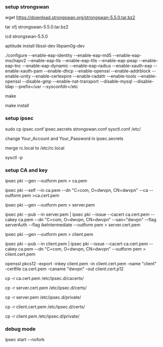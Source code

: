 ### setup strongswan
wget https://download.strongswan.org/strongswan-5.5.0.tar.bz2

tar xfj strongswan-5.5.0.tar.bz2

icd strongswan-5.5.0

aptitude install libssl-dev libpam0g-dev

./configure --enable-eap-identity --enable-eap-md5 --enable-eap-mschapv2 --enable-eap-tls --enable-eap-ttls --enable-eap-peap --enable-eap-tnc --enable-eap-dynamic --enable-eap-radius --enable-xauth-eap --enable-xauth-pam --enable-dhcp --enable-openssl --enable-addrblock --enable-unity --enable-certexpire --enable-radattr --enable-tools --enable-openssl --disable-gmp --enable-nat-transport --disable-mysql --disable-ldap --prefix=/usr --sysconfdir=/etc

make

make install

### setup ipsec
sudo cp ipsec.conf ipsec.secrets strongswan.conf sysctl.conf /etc/

change Your_Account and Your_Password in ipsec.secrets

merge rc.local to /etc/rc.local

sysctl -p

### setup CA and key
ipsec pki --gen --outform pem > ca.pem

ipsec pki --self --in ca.pem --dn "C=com, O=dwvpn, CN=dwvpn" --ca --outform pem >ca.cert.pem

ipsec pki --gen --outform pem > server.pem

ipsec pki --pub --in server.pem | ipsec pki --issue --cacert ca.cert.pem --cakey ca.pem --dn "C=com, O=dwvpn, CN=dwvpn" --san="dwvpn" --flag serverAuth --flag ikeIntermediate --outform pem > server.cert.pem

ipsec pki --gen --outform pem > client.pem

ipsec pki --pub --in client.pem | ipsec pki --issue --cacert ca.cert.pem --cakey ca.pem --dn "C=com, O=dwvpn, CN=dwvpn" --outform pem > client.cert.pem

openssl pkcs12 -export -inkey client.pem -in client.cert.pem -name "client" -certfile ca.cert.pem -caname "dwvpn" -out client.cert.p12

cp -r ca.cert.pem /etc/ipsec.d/cacerts/

cp -r server.cert.pem /etc/ipsec.d/certs/

cp -r server.pem /etc/ipsec.d/private/

cp -r client.cert.pem /etc/ipsec.d/certs/

cp -r client.pem /etc/ipsec.d/private/

### debug mode
ipsec start --nofork











